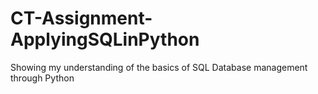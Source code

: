 # CT-Assignment-ApplyingSQLinPython
Showing my understanding of the basics of SQL Database management through Python
